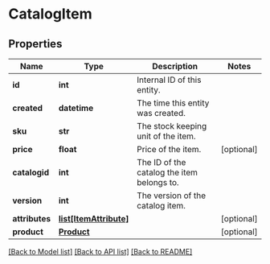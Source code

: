# CatalogItem


## Properties
Name | Type | Description | Notes
------------ | ------------- | ------------- | -------------
**id** | **int** | Internal ID of this entity. | 
**created** | **datetime** | The time this entity was created. | 
**sku** | **str** | The stock keeping unit of the item. | 
**price** | **float** | Price of the item. | [optional] 
**catalogid** | **int** | The ID of the catalog the item belongs to. | 
**version** | **int** | The version of the catalog item. | 
**attributes** | [**list[ItemAttribute]**](ItemAttribute.md) |  | [optional] 
**product** | [**Product**](Product.md) |  | [optional] 

[[Back to Model list]](../README.md#documentation-for-models) [[Back to API list]](../README.md#documentation-for-api-endpoints) [[Back to README]](../README.md)



